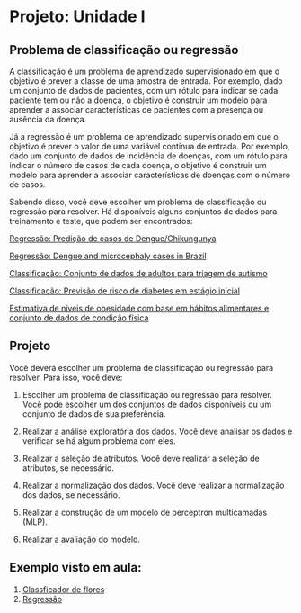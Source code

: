 # Projeto: Unidade I 

## Problema de classificação ou regressão 

A classificação é um problema de aprendizado supervisionado em que o objetivo é prever a classe de uma amostra de entrada. Por exemplo, dado um conjunto de dados de pacientes, com um rótulo para indicar se cada paciente tem ou não a doença, o objetivo é construir um modelo para aprender a associar características de pacientes com a presença ou ausência da doença.

Já a regressão é um problema de aprendizado supervisionado em que o objetivo é prever o valor de uma variável contínua de entrada. Por exemplo, dado um conjunto de dados de incidência de doenças, com um rótulo para indicar o número de casos de cada doença, o objetivo é construir um modelo para aprender a associar características de doenças com o número de casos. 

Sabendo disso, você deve escolher um problema de classificação ou regressão para resolver. Há disponíveis alguns conjuntos de dados para treinamento e teste, que podem ser encontrados: 

[Regressão: Predição de casos de Dengue/Chikungunya](https://data.mendeley.com/datasets/bv26kznkjs/1)

[Regressão: Dengue and microcephaly cases in Brazil ](https://zenodo.org/record/3489428#.Y92kMnaZMkk)

[Classificação: Conjunto de dados de adultos para triagem de autismo](https://archive.ics.uci.edu/ml/datasets/Autism+Screening+Adult)

[Classificação: Previsão de risco de diabetes em estágio inicial](https://archive.ics.uci.edu/ml/datasets/Early+stage+diabetes+risk+prediction+dataset)

[Estimativa de níveis de obesidade com base em hábitos alimentares e conjunto de dados de condição física](https://archive.ics.uci.edu/ml/datasets/Estimation+of+obesity+levels+based+on+eating+habits+and+physical+condition+)


## Projeto

Você deverá escolher um problema de classificação ou regressão para resolver. Para isso, você deve:

1. Escolher um problema de classificação ou regressão para resolver. Você pode escolher um dos conjuntos de dados disponíveis ou um conjunto de dados de sua preferência.

2. Realizar a análise exploratória dos dados. Você deve analisar os dados e verificar se há algum problema com eles. 

3. Realizar a seleção de atributos. Você deve realizar a seleção de atributos, se necessário.

4. Realizar a normalização dos dados. Você deve realizar a normalização dos dados, se necessário.

5. Realizar a construção de um modelo de perceptron multicamadas (MLP). 

6. Realizar a avaliação do modelo.


## Exemplo visto em aula: 

1. [Classficador de flores]('..\unidadeI\mlp\mlp_with_tf.ipynb') 
2. [Regressão]()